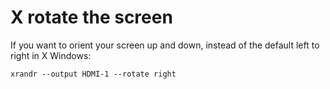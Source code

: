 # X rotate the screen

If you want to orient your screen up and down, instead of the default left to right in X Windows:

`xrandr --output HDMI-1 --rotate right`

